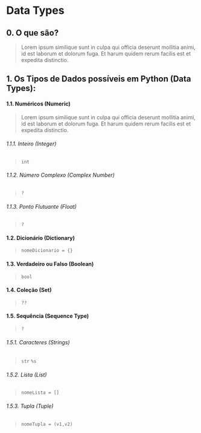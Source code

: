 # Data Types

## 0. O que são?

> Lorem ipsum similique sunt in culpa qui officia deserunt mollitia animi, id est laborum et dolorum fuga. Et harum quidem rerum facilis est et expedita distinctio.

## 1. Os Tipos de Dados possíveis em Python (Data Types):

#### 1.1. Numéricos (Numeric)

> Lorem ipsum similique sunt in culpa qui officia deserunt mollitia animi, id est laborum et dolorum fuga. Et harum quidem rerum facilis est et expedita distinctio.

###### 1.1.1. Inteiro (Integer)
> <code>int</code>

###### 1.1.2. Número Complexo (Complex Number)
> <code>?</code>

###### 1.1.3. Ponto Flutuante (Float)
> <code>?</code>

#### 1.2. Dicionário (Dictionary)
> <code>nomeDicionario = {}</code>

#### 1.3. Verdadeiro ou Falso (Boolean)
> <code>bool</code>

#### 1.4. Coleção (Set)
> <code>??</code>
 
#### 1.5. Sequência (Sequence Type)
> <code>?</code>

###### 1.5.1. Caracteres (Strings)
> <code>str</code> <code>%s</code>

###### 1.5.2. Lista (List)
> <code>nomeLista = []</code>

###### 1.5.3. Tupla (Tuple)
> <code>nomeTupla = (v1,v2)</code>
